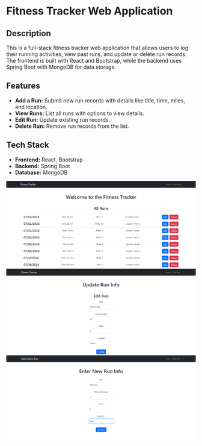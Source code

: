 # Fitness Tracker Web Application

## Description

This is a full-stack fitness tracker web application that allows users to log their running activities, view past runs, and update or delete run records. The frontend is built with React and Bootstrap, while the backend uses Spring Boot with MongoDB for data storage.

## Features

- **Add a Run:** Submit new run records with details like title, time, miles, and location.
- **View Runs:** List all runs with options to view details.
- **Edit Run:** Update existing run records.
- **Delete Run:** Remove run records from the list.

## Tech Stack

- **Frontend:** React, Bootstrap
- **Backend:** Spring Boot
- **Database:** MongoDB

![Get All Runs](GetAllRun.png)
![Update Run Info](UpdateRunInfo.png)
![Create New Run](CreateNewRun.png)
